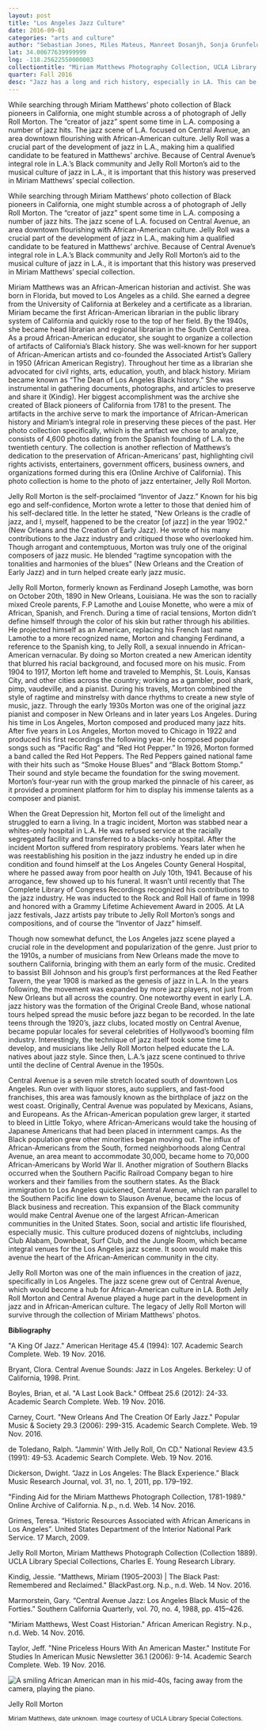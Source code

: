 ```yaml
---
layout: post
title: "Los Angeles Jazz Culture"
date: 2016-09-01
categories: "arts and culture"
author: "Sebastian Jones, Miles Mateus, Manreet Dosanjh, Sonja Grunfeld, Kaylyn Nguyen, Sophia Suon"
lat: 34.00677639999999
lng: -118.25622550000003
collectiontitle: "Miriam Matthews Photography Collection, UCLA Library Special Collections"
quarter: Fall 2016
desc: "Jazz has a long and rich history, especially in LA. This can be seen at Central Avenue Jazz Park, a prime location for jazz lovers in the Los Angeles area. Jelly Roll Morton has also been a huge contributor to the LA jazz culture."
---
```

While searching through Miriam Matthews’ photo collection of Black pioneers in California, one might stumble across a of photograph of Jelly Roll Morton. The “creator of jazz” spent some time in L.A. composing a number of jazz hits. The jazz scene of L.A. focused on Central Avenue, an area downtown flourishing with African-American culture. Jelly Roll was a crucial part of the development of jazz in L.A., making him a qualified candidate to be featured in Matthews’ archive. Because of Central Avenue’s integral role in L.A.’s Black community and Jelly Roll Morton’s aid to the musical culture of jazz in L.A., it is important that this history was preserved in Miriam Matthews’ special collection.

While searching through Miriam Matthews’ photo collection of Black pioneers in California, one might stumble across a of photograph of Jelly Roll Morton. The “creator of jazz” spent some time in L.A. composing a number of jazz hits. The jazz scene of L.A. focused on Central Avenue, an area downtown flourishing with African-American culture. Jelly Roll was a crucial part of the development of jazz in L.A., making him a qualified candidate to be featured in Matthews’ archive. Because of Central Avenue’s integral role in L.A.’s Black community and Jelly Roll Morton’s aid to the musical culture of jazz in L.A., it is important that this history was preserved in Miriam Matthews’ special collection.

Miriam Matthews was an African-American historian and activist. She was born in Florida, but moved to Los Angeles as a child. She earned a degree from the University of California at Berkeley and a certificate as a librarian. Miriam became the first African-American librarian in the public library system of California and quickly rose to the top of her field. By the 1940s, she became head librarian and regional librarian in the South Central area. As a proud African-American educator, she sought to organize a collection of artifacts of California’s Black history. She was well-known for her support of African-American artists and co-founded the Associated Artist’s Gallery in 1950 (African American Registry). Throughout her time as a librarian she advocated for civil rights, arts, education, youth, and black history. Miriam became known as “The Dean of Los Angeles Black history.” She was instrumental in gathering documents, photographs, and articles to preserve and share it (Kindig). Her biggest accomplishment was the archive she created of Black pioneers of California from 1781 to the present. The artifacts in the archive serve to mark the importance of African-American history and Miriam’s integral role in preserving these pieces of the past. Her photo collection specifically, which is the artifact we chose to analyze, consists of 4,600 photos dating from the Spanish founding of L.A. to the twentieth century. The collection is another reflection of Matthews’s dedication to the preservation of African-Americans’ past, highlighting civil rights activists, entertainers, government officers, business owners, and organizations formed during this era (Online Archive of California). This photo collection is home to the photo of jazz entertainer, Jelly Roll Morton.

Jelly Roll Morton is the self-proclaimed “Inventor of Jazz.” Known for his big ego and self-confidence, Morton wrote a letter to those that denied him of his self-declared title. In the letter he stated, &quot;New Orleans is the cradle of jazz, and I, myself, happened to be the creator [of jazz] in the year 1902.&quot; (New Orleans and the Creation of Early Jazz). He wrote of his many contributions to the Jazz industry and critiqued those who overlooked him. Though arrogant and contemptuous, Morton was truly one of the original composers of jazz music. He blended “ragtime syncopation with the tonalities and harmonies of the blues” (New Orleans and the Creation of Early Jazz) and in turn helped create early jazz music.

Jelly Roll Morton, formerly known as Ferdinand Joseph Lamothe, was born on October 20th, 1890 in New Orleans, Louisiana. He was the son to racially mixed Creole parents, F.P Lamothe and Louise Monette, who were a mix of African, Spanish, and French. During a time of racial tensions, Morton didn’t define himself through the color of his skin but rather through his abilities. He projected himself as an American, replacing his French last name Lamothe to a more recognized name, Morton and changing Ferdinand, a reference to the Spanish king, to Jelly Roll, a sexual innuendo in African-American vernacular. By doing so Morton created a new American identity that blurred his racial background, and focused more on his music. From 1904 to 1917, Morton left home and traveled to Memphis, St. Louis, Kansas City, and other cities across the country; working as a gambler, pool shark, pimp, vaudeville, and a pianist. During his travels, Morton combined the style of ragtime and minstrelsy with dance rhythms to create a new style of music, jazz. Through the early 1930s Morton was one of the original jazz pianist and composer in New Orleans and in later years Los Angeles. During his time in Los Angeles, Morton composed and produced many jazz hits. After five years in Los Angeles, Morton moved to Chicago in 1922 and produced his first recordings the following year. He composed popular songs such as “Pacific Rag” and “Red Hot Pepper.” In 1926, Morton formed a band called the Red Hot Peppers. The Red Peppers gained national fame with their hits such as “Smoke House Blues” and “Black Bottom Stomp.” Their sound and style became the foundation for the swing movement. Morton’s four-year run with the group marked the pinnacle of his career, as it provided a prominent platform for him to display his immense talents as a composer and pianist.

When the Great Depression hit, Morton fell out of the limelight and struggled to earn a living. In a tragic incident, Morton was stabbed near a whites-only hospital in L.A. He was refused service at the racially segregated facility and transferred to a blacks-only hospital. After the incident Morton suffered from respiratory problems. Years later when he was reestablishing his position in the jazz industry he ended up in dire condition and found himself at the Los Angeles County General Hospital, where he passed away from poor health on July 10th, 1941. Because of his arrogance, few showed up to his funeral. It wasn’t until recently that The Complete Library of Congress Recordings recognized his contributions to the jazz industry. He was inducted to the Rock and Roll Hall of fame in 1998 and honored with a Grammy Lifetime Achievement Award in 2005. At LA jazz festivals, Jazz artists pay tribute to Jelly Roll Morton’s songs and compositions, and of course the “Inventor of Jazz” himself.

Though now somewhat defunct, the Los Angeles jazz scene played a crucial role in the development and popularization of the genre. Just prior to the 1910s, a number of musicians from New Orleans made the move to southern California, bringing with them an early form of the music. Credited to bassist Bill Johnson and his group’s first performances at the Red Feather Tavern, the year 1908 is marked as the genesis of jazz in L.A. In the years following, the movement was expanded by more jazz players, not just from New Orleans but all across the country. One noteworthy event in early L.A. jazz history was the formation of the Original Creole Band, whose national tours helped spread the music before jazz began to be recorded. In the late teens through the 1920’s, jazz clubs, located mostly on Central Avenue, became popular locales for several celebrities of Hollywood’s booming film industry. Interestingly, the technique of jazz itself took some time to develop, and musicians like Jelly Roll Morton helped educate the L.A. natives about jazz style. Since then, L.A.’s jazz scene continued to thrive until the decline of Central Avenue in the 1950s.

Central Avenue is a seven mile stretch located south of downtown Los Angeles. Run over with liquor stores, auto suppliers, and fast-food franchises, this area was famously known as the birthplace of jazz on the west coast. Originally, Central Avenue was populated by Mexicans, Asians, and Europeans. As the African-American population grew larger, it started to bleed in Little Tokyo, where African-Americans would take the housing of Japanese Americans that had been placed in internment camps. As the Black population grew other minorities began moving out. The influx of African-Americans from the South, formed neighborhoods along Central Avenue, an area meant to accommodate 30,000, became home to 70,000 African-Americans by World War II. Another migration of Southern Blacks occurred when the Southern Pacific Railroad Company began to hire workers and their families from the southern states. As the Black immigration to Los Angeles quickened, Central Avenue, which ran parallel to the Southern Pacific line down to Slauson Avenue, became the locus of Black business and recreation. This expansion of the Black community would make Central Avenue one of the largest African-American communities in the United States. Soon, social and artistic life flourished, especially music. This culture produced dozens of nightclubs, including Club Alabam, Downbeat, Surf Club, and the Jungle Room, which became integral venues for the Los Angeles jazz scene. It soon would make this avenue the heart of the African-American community in the city.

Jelly Roll Morton was one of the main influences in the creation of jazz, specifically in Los Angeles. The jazz scene grew out of Central Avenue, which would become a hub for African-American culture in LA. Both Jelly Roll Morton and Central Avenue played a huge part in the development in jazz and in African-American culture. The legacy of Jelly Roll Morton will survive through the collection of Miriam Matthews’ photos.


**Bibliography**

&quot;A King Of Jazz.&quot; American Heritage 45.4 (1994): 107. Academic Search Complete. Web. 19 Nov. 2016.

Bryant, Clora. Central Avenue Sounds: Jazz in Los Angeles. Berkeley: U of California, 1998. Print.

Boyles, Brian, et al. &quot;A Last Look Back.&quot; Offbeat 25.6 (2012): 24-33. Academic Search Complete. Web. 19 Nov. 2016.

Carney, Court. &quot;New Orleans And The Creation Of Early Jazz.&quot; Popular Music &amp; Society 29.3 (2006): 299-315. Academic Search Complete. Web. 19 Nov. 2016.

de Toledano, Ralph. &quot;Jammin' With Jelly Roll, On CD.&quot; National Review 43.5 (1991): 49-53. Academic Search Complete. Web. 19 Nov. 2016.

Dickerson, Dwight. “Jazz in Los Angeles: The Black Experience.” Black Music Research Journal, vol. 31, no. 1, 2011, pp. 179–192.

&quot;Finding Aid for the Miriam Matthews Photograph Collection, 1781-1989.&quot; Online Archive of California. N.p., n.d. Web. 14 Nov. 2016.

Grimes, Teresa. “Historic Resources Associated with African Americans in Los Angeles”. United States Department of the Interior National Park Service. 17 March, 2009.
			   

Jelly Roll Morton, Miriam Matthews Photograph Collection (Collection 1889). UCLA Library Special Collections, Charles E. Young Research Library.

Kindig, Jessie. &quot;Matthews, Miriam (1905–2003) &#124; The Black Past: Remembered and Reclaimed.&quot; BlackPast.org. N.p., n.d. Web. 14 Nov. 2016.

Marmorstein, Gary. “Central Avenue Jazz: Los Angeles Black Music of the Forties.” Southern California Quarterly, vol. 70, no. 4, 1988, pp. 415–426.

&quot;Miriam Matthews, West Coast Historian.&quot; African American Registry. N.p., n.d. Web. 14 Nov. 2016.

Taylor, Jeff. &quot;Nine Priceless Hours With An American Master.&quot; Institute For Studies In American Music Newsletter 36.1 (2006): 9-14. Academic Search Complete. Web. 19 Nov. 2016.


<img src='../images/jellyrollmorton.jpg' alt='A smiling African American man in his mid-40s, facing away from the camera, playing the piano.'>
<figcaption><p>Jelly Roll Morton</p><p><small>Miriam Matthews, date unknown. Image courtesy of UCLA Library Special Collections.</small></p>
